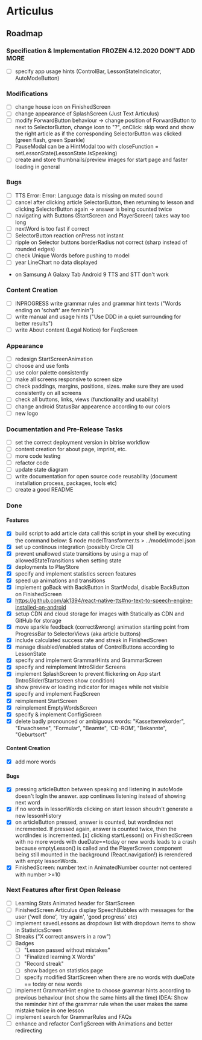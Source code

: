# Articulus

## Roadmap

### Specification & Implementation FROZEN 4.12.2020 DON'T ADD MORE

- [ ] specify app usage hints (ControlBar, LessonStateIndicator, AutoModeButton)

### Modifications

- [ ] change house icon on FinishedScreen
- [ ] change appearance of SplashScreen (Just Text Articulus)
- [ ] modify ForwardButton behaviour -> change position of ForwardButton to next to SelectorButton, change icon to "?", onClick: skip word and show the right article as if the corresponding SelectorButton was clicked (green flash, green Sparkle)
- [ ] PauseModal can be a HintModal too with closeFunction = setLessonState(LessonState.IsSpeaking)
- [ ] create and store thumbnails/preview images for start page and faster loading in general

### Bugs

- [ ] TTS Error: Error: Language data is missing on muted sound
- [ ] cancel after clicking article SelectorButton, then returning to lesson and clicking SelectorButton again -> answer is being counted twice
- [ ] navigating with Buttons (StartScreen and PlayerScreen) takes way too long
- [ ] nextWord is too fast if correct
- [ ] SelectorButton reaction onPress not instant
- [ ] ripple on Selector buttons borderRadius not correct (sharp instead of rounded edges)
- [ ] check Unique Words before pushing to model
- [ ] year LineChart no data displayed
- on Samsung A Galaxy Tab Android 9 TTS and STT don't work

### Content Creation

- [ ] INPROGRESS write grammar rules and grammar hint texts ("Words ending on 'schaft' are feminin")
- [ ] write manual and usage hints ("Use DDD in a quiet surrounding for better results")
- [ ] write About content (Legal Notice) for FaqScreen

### Appearance

- [ ] redesign StartScreenAnimation
- [ ] choose and use fonts
- [ ] use color palette consistently
- [ ] make all screens responsive to screen size
- [ ] check paddings, margins, positions, sizes. make sure they are used consistently on all screens
- [ ] check all buttons, links, views (functionality and usability)
- [ ] change android StatusBar appearence according to our colors
- [ ] new logo

### Documentation and Pre-Release Tasks

- [ ] set the correct deployment version in bitrise workflow
- [ ] content creation for about page, imprint, etc.
- [ ] more code testing
- [ ] refactor code
- [ ] update state diagram
- [ ] write documentation for open source code reusability (document installation process, packages, tools etc)
- [ ] create a good README

### Done

#### Features

- [x] build script to add article data
      call this script in your shell by executing the command below:
      \$ node modelTransformer.ts > ../model/model.json
- [x] set up continous integration (possibly Circle CI)
- [x] prevent unallowed state transitions by using a map of allowedStateTransitions when setting state
- [x] deployments to PlayStore
- [x] specify and implement statistics screen features
- [x] speed up animations and transitions
- [x] implement goBack with BackButton in StartModal, disable BackButton on FinishedScreen
- [x] https://github.com/ak1394/react-native-tts#no-text-to-speech-engine-installed-on-android
- [x] setup CDN and cloud storage for images with Statically as CDN and GitHub for storage
- [x] move sparkle feedback (correct&wrong) animation starting point from ProgressBar to SelectorViews (aka article buttons)
- [x] include calculated success rate and streak in FinishedScreen
- [x] manage disabled/enabled status of ControlButtons according to LessonState
- [x] specify and implement GrammarHints and GrammarScreen
- [x] specify and reimplement IntroSlider Screens
- [x] implement SplashScreen to prevent flickering on App start (IntroSlider/Startscreen show condition)
- [x] show preview or loading indicator for images while not visible
- [x] specify and implement FaqScreen
- [x] reimplement StartScreen
- [x] reimplement EmptyWordsScreen
- [x] specify & implement ConfigScreen
- [x] delete badly pronounced or ambiguous words: "Kassettenrekorder", "Erwachsene", "Formular", "Beamte", 'CD-ROM', "Bekannte", "Geburtsort"

#### Content Creation

- [x] add more words

#### Bugs

- [x] pressing articleButton between speaking and listening in autoMode doesn't logIn the answer. app continues listening instead of showing next word
- [x] if no words in lessonWords clicking on start lesson shoudn't generate a new lessonHistory
- [x] on articleButton pressed, answer is counted, but wordIndex not incremented. If pressed again, answer is counted twice, then the wordIndex is incremented.
      [x] clicking startLesson() on FinishedScreen with no more words with dueDate==today or new words leads to a crash because emptyLesson() is called and the PlayerScreen component being still
      mounted in the background (React.navigation!) is rerendered with empty lessonWords.
- [x] FinishedScreen: number text in AnimatedNumber counter not centered with number >=10

### Next Features after first Open Release

- [ ] Learning Stats Animated header for StartScreen
- [ ] FinishedScreen Articulus display SpeechBubbles with messages for the user ('well done', 'try again', 'good progress' etc)
- [ ] implement savedLessons as dropdown list with dropdown items to show in StatisticsScreen
- [ ] Streaks ("X correct answers in a row")
- [ ] Badges
  - [ ] "Lesson passed without mistakes"
  - [ ] "Finalized learning X Words"
  - [ ] "Record streak"
  - [ ] show badges on statistics page
  - [ ] specify modified StartScreen when there are no words with dueDate == today or new words
- [ ] implement GrammarHint engine to choose grammar hints according to previous behaviour (not show the same hints all the time) IDEA: Show the reminder hint of the grammar rule when the user makes the same mistake twice in one lesson
- [ ] implement search for GrammarRules and FAQs
- [ ] enhance and refactor ConfigScreen with Animations and better redirecting
